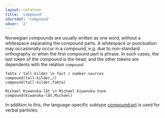 ```yaml
---
layout: relation
title: 'compound'
shortdef: 'compound'
udver: '2'
---
```


Norwegian compounds are usually written as one word, without a whitespace separating the compound parts. A whitespace or punctuation may occasionally occur in a compound, e.g. due to non-standard orthography or when the first compound part is phrase. In such cases, the last token of the compound is the head, and the other tokens are dependents with the relation `compound`:
~~~ sdparse
fakta / tall-kilder \n fact / number-sources
compound(tall-kilder,/)
compound(tall-kilder,fakta)
~~~

~~~ sdparse
Michael Kiwanuka-låt \n Michael Kiwanuka-tune
compound(Kiwanuka-låt,Michael)
~~~


In addition to this, the language-specific subtype [compound:prt](compound-prt) is used for verbal particles.

<!-- Interlanguage links updated St lis 3 20:58:45 CET 2021 -->
